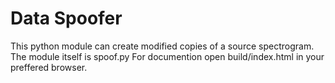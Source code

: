 # Data Spoofer
This python module can create modified copies of a source spectrogram. The module itself is spoof.py For 
documention open build/index.html in your preffered browser.

